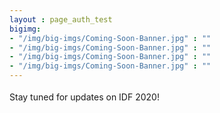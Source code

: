 ```yaml
---
layout : page_auth_test
bigimg:
- "/img/big-imgs/Coming-Soon-Banner.jpg" : ""
- "/img/big-imgs/Coming-Soon-Banner.jpg" : ""
- "/img/big-imgs/Coming-Soon-Banner.jpg" : ""
- "/img/big-imgs/Coming-Soon-Banner.jpg" : ""
---
```

<body style="font-serif;line-height:1.8">
   <div align="center">
   </div>
   <div style="text-align: justify;">
      Stay tuned for updates on IDF 2020!
   </div>
</body>
